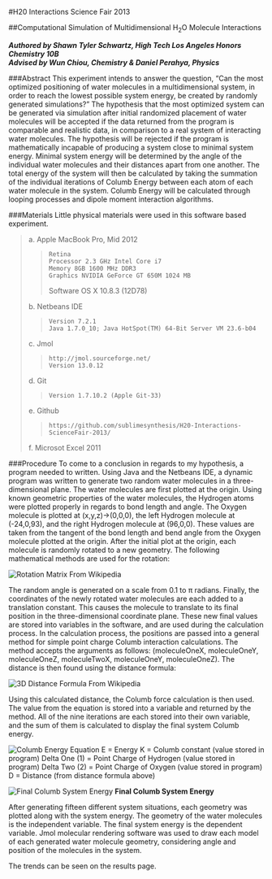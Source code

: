 #H20 Interactions Science Fair 2013

##Computational Simulation of Multidimensional H<sub>2</sub>O Molecule Interactions

***Authored by Shawn Tyler Schwartz, High Tech Los Angeles Honors Chemistry 10B
<br />Advised by Wun Chiou, Chemistry  & Daniel Perahya, Physics***


###Abstract
This experiment intends to answer the question, “Can the most optimized positioning of water molecules in a multidimensional system, in order to reach the lowest possible system energy, be created by randomly generated simulations?” The hypothesis that the most optimized system can be generated via simulation after initial randomized placement of water molecules will be accepted if the data returned from the program is comparable and realistic data, in comparison to a real system of interacting water molecules. The hypothesis will be rejected if the program is mathematically incapable of producing a system close to minimal system energy. Minimal system energy will be determined by the angle of the individual water molecules and their distances apart from one another. The total energy of the system will then be calculated by taking the summation of the individual iterations of Columb Energy between each atom of each water molecule in the system. Columb Energy will be calculated through looping processes and dipole moment interaction algorithms. 

###Materials
Little physical materials were used in this software based experiment.
> a.  Apple MacBook Pro, Mid 2012
> > 	Retina 
> > 	Processor 2.3 GHz Intel Core i7
> > 	Memory 8GB 1600 MHz DDR3
> > 	Graphics NVIDIA GeForce GT 650M 1024 MB
> >   Software OS X 10.8.3 (12D78)
>
> b.	Netbeans IDE
> > 	Version 7.2.1
> > 	Java 1.7.0_10; Java HotSpot(TM) 64-Bit Server VM 23.6-b04
>
> c.  Jmol
> > 	http://jmol.sourceforge.net/
> > 	Version 13.0.12
>
> d.	Git
> > 	Version 1.7.10.2 (Apple Git-33)
>
> e.	Github
> > 	https://github.com/sublimesynthesis/H20-Interactions-ScienceFair-2013/
>
> f.	Microsot Excel 2011

###Procedure
To come to a conclusion in regards to my hypothesis, a program needed to written. Using Java and the Netbeans IDE, a dynamic program was written to generate two random water molecules in a three-dimensional plane. The water molecules are first plotted at the origin. Using known geometric properties of the water molecules, the Hydrogen atoms were plotted properly in regards to bond length and angle. The Oxygen molecule is plotted at (x,y,z)→(0,0,0), the left Hydrogen molecule at (-24,0,93), and the right Hydrogen molecule at (96,0,0). These values are taken from the tangent of the bond length and bend angle from the Oxygen molecule plotted at the origin. After the initial plot at the origin, each molecule is randomly rotated to a new geometry. The following mathematical methods are used for the rotation:

![Rotation Matrix From Wikipedia](http://upload.wikimedia.org/math/5/1/4/5148f88bf9e6811e35615c08d2839793.png)

The random angle is generated on a scale from 0.1 to π radians. Finally, the coordinates of the newly rotated water molecules are each added to a translation constant. This causes the molecule to translate to its final position in the three-dimensional coordinate plane. These new final values are stored into variables in the software, and are used during the calculation process. In the calculation process, the positions are passed into a general method for simple point charge Columb interaction calculations. The method accepts the arguments as follows: (moleculeOneX, moleculeOneY, moleculeOneZ, moleculeTwoX, moleculeOneY, moleculeOneZ). The distance is then found using the distance formula:

![3D Distance Formula From Wikipedia](http://upload.wikimedia.org/math/7/1/2/7122dc6c69436cf2ec0814ec2e397e02.png)

Using this calculated distance, the Columb force calculation is then used. The value from the equation is stored into a variable and returned by the method. All of the nine iterations are each stored into their own variable, and the sum of them is calculated to display the final system Columb energy.

![Columb Energy Equation](http://108.171.190.117/formulas/EnergyEquation.png)
E = Energy
K = Columb constant (value stored in program)
Delta One (1) = Point Charge of Hydrogen (value stored in program)
Delta Two (2) = Point Charge of Oxygen (value stored in program) 
D = Distance (from distance formula above)

![Final Columb System Energy](http://108.171.190.117/formulas/FinalColumbSystemEnergy.png)
**Final Columb System Energy**

After generating fifteen different system situations, each geometry was plotted along with the system energy. The geometry of the water molecules is the independent variable. The final system energy is the dependent variable. Jmol molecular rendering software was used to draw each model of each generated water molecule geometry, considering angle and position of the molecules in the system.

The trends can be seen on the results page.

